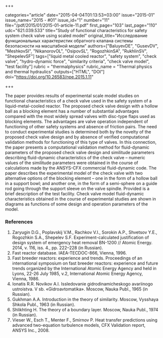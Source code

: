 +++

categories="article"
date="2015-04-04T01:13:53+03:00"
issue="2015-01"
issue_name="2015 - #01"
issue_id="1"
number="11"
file="/pdf/2015/01/2015-01-article-11.pdf"
first_page="103"
last_page="110"
udc="621.039.533"
title="Study of functional characteristics for safety system check valve using scaled model"
original_title="Исследование функциональных характеристик обратного клапана системы безопасности на масштабной модели"
authors=["BaluyevDE", "GusevDV", "MeshkovSI", "NikanorovOL", "OsipovSL", "RogozhkinSA", "RukhlinSV", "ShepelevSF"]
tags=["liquid metal cooled reactor", "safety system", "check valve", "hydro-dynamic force", "similarity criteria", "check valve model", "test facility"]
rubric = "thermalphysics"
rubric_name = "Thermal physics and thermal hydraulics"
outputs=["HTML", "DOI"]
doi="https://doi.org/10.26583/npe.2015.1.11"

+++

The paper provides results of experimental scale model studies on functional characteristics of a check valve used in the safety system of a liquid-metal-cooled reactor. The proposed check valve design with a hollow ball as a blocking element has a number of substantial advantages compared with the most widely spread valves with disc-type flaps used as blocking elements. The advantages are valve operation independent of functioning of other safety systems and absence of friction pairs. The need to conduct experimental studies is determined both by the novelty of the proposed check valve design and by absence of verified computational validation methods for functioning of this type of valves. In this connection, the paper presents a computational validation method for fluid-dynamic parameters of the proposed check valve design and similitude parameters describing fluid-dynamic characteristics of the check valve – numeric values of the similitude parameters were obtained in the course of calculations made by the ANSYS-CFX commercial fluid-dynamic code. The paper describes the experimental model of the check valve with two alternative options of the blocking element – one in the form of a hollow ball in a support bowl; and another one, in the form of a semi-sphere on a guide rod going through the support sleeve on the valve spindle. Provided is a brief description of the test facility. Check valve model fluid-dynamic characteristics obtained in the course of experimental studies are shown in diagrams as functions of some design and operation parameters of the model.

### References

1. Zaryugin D.G., Poplavskij V.M., Rachkov V.I., Sorokin A.P., Shvetsov Y.E., Rogozhkin S.A., Shepelev S.F. Experiment-calculated justification of design system of emergency heat removal BN-1200 // Atomic Energy. 2014, v. 116, iss. 4., pp. 222–228 (in Russian).
2. Fast reactor database. IAEA-TECDOC-866, Vienna, 1996.
3. Fast breeder reactors: experience and trends. Proceedings of an international symposium on fast breeder reactors: experience and future trends organized by the International Atomic Energy Agency and held in Lyons, 22-26 July 1985, v.2, International Atomic Energy Agency, Vienna, 1986.
4. Ionatis R.R. Novikov A.I. Issledovanie gidrodinamicheskogo avariinogo ustroistva. V sb. «Gidroavtomatika». Moscow, Nauka Publ., 1965 (in Russian).
5. Gukhman А.А. Introduction in the theory of similarity. Moscow, Vysshaya Shkola Publ., 1963 (in Russian).
6. Shlikhting H. The theory of a boundary layer. Moscow, Nauka Publ., 1974 (in Russian).
7. Vieser W., Esch T., Menter F., Smirnov P. Heat transfer predictions using advanced two-equation turbulence models, CFX Validation report, ANSYS Inc., 2008.
